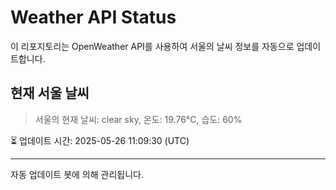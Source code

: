 
# Weather API Status

이 리포지토리는 OpenWeather API를 사용하여 서울의 날씨 정보를 자동으로 업데이트합니다.

## 현재 서울 날씨
> 서울의 현재 날씨: clear sky, 온도: 19.76°C, 습도: 60%

⏳ 업데이트 시간: 2025-05-26 11:09:30 (UTC)

---
자동 업데이트 봇에 의해 관리됩니다.
